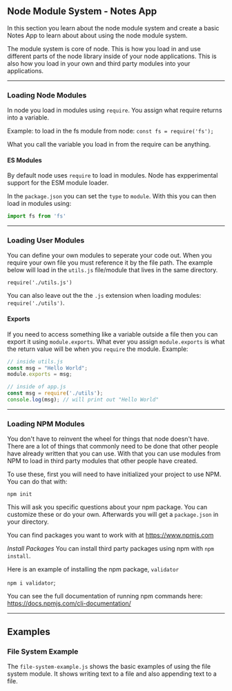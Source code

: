 ## Node Module System - Notes App

In this section you learn about the node module system and create a basic Notes App to learn about about using the node module system.

The module system is core of node. This is how you load in and use different parts of the node library inside of your node applications. This is also how you load in your own and third party modules into your applications.

---

### Loading Node Modules
In node you load in modules using `require`. You assign what require returns into a variable.

Example: to load in the fs module from node: `const fs = require('fs');`

What you call the variable you load in from the require can be anything.
 
#### ES Modules
By default node uses `require` to load in modules. Node has expperimental support for the ESM module loader.

In the `package.json` you can set the `type` to `module`. With this you can then load in modules using:

```js
import fs from 'fs'
```

---

### Loading User Modules
You can define your own modules to seperate  your code out.  When you require your own file you must reference it by the file path. The example below will load in the `utils.js` file/module that lives in the same directory.

`require('./utils.js')`

You can also leave out the the `.js` extension when loading modules: `require('./utils')`.

#### Exports
If you need to access something like a variable outside a file then you can export it using `module.exports`. What  ever you assign `module.exports` is what the return value will be when you `require` the module. Example:

```js
// inside utils.js
const msg = "Hello World";
module.exports = msg;

// inside of app.js
const msg = require('./utils');
console.log(msg); // will print out "Hello World"
```

---

### Loading NPM Modules
You don't have to reinvent the wheel for things that node doesn't have. There are a lot of things that commonly need to be done that other people have already written that you can use. With that you can use modules from NPM to load in third party modules that other people have created.

To use these, first you will need to have initialized your project to use NPM. You can do that with:

`npm init`

This will ask you specific questions about your npm package. You can customize these or do your own. Afterwards you will get a `package.json` in your directory.

You can find packages you want to work with at https://www.npmjs.com

*Install Packages*
You can install third party packages using npm with `npm install`. 

Here is an example of installing the npm package, `validator`

`npm i validator`;

You can see the full documentation of running npm commands here: https://docs.npmjs.com/cli-documentation/


---
## Examples

### File System Example
The `file-system-example.js` shows the basic examples of using the file system module. It shows writing text to a file and also appending text to a file.
